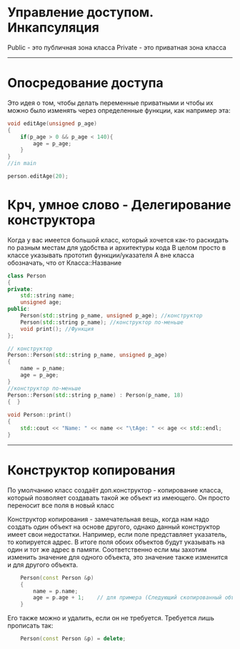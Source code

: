 # Управление доступом. Инкапсуляция

Public - это публичная зона класса
Private - это приватная зона класса

---

# Опосредование доступа

Это идея о том, чтобы делать переменные приватными и чтобы их можно было изменять через определенные функции, как например эта: 

```cpp
void editAge(unsigned p_age)
{
    if(p_age > 0 && p_age < 140){
        age = p_age;
    }
}
//in main

person.editAge(20);
```

# Крч, умное слово - Делегирование конструктора

Когда у вас имеется большой класс, который хочется как-то раскидать по разным местам для удобства и архитектуры кода
В целом просто в классе указывать прототип функции/указателя
А вне класса обозначать, что от Класса::Название

```cpp
class Person 
{
private:
    std::string name;
    unsigned age;
public:
    Person(std::string p_name, unsigned p_age); //конструктор
    Person(std::string p_name); //конструктор по-меньше
    void print(); //Функция
};

// конструктор
Person::Person(std::string p_name, unsigned p_age)
{ 
    name = p_name; 
    age = p_age;
}
//конструктор по-меньше
Person::Person(std::string p_name) : Person(p_name, 18)
{  }
 
void Person::print() 
{
    std::cout << "Name: " << name << "\tAge: " << age << std::endl;
}
```

---

# Конструктор копирования

По умолчанию класс создаёт доп.конструктор - копирование класса, который позволяет создавать такой же объект из имеющего. Он просто переносит все поля в новый класс

Конструктор копирования - замечательная вещь, когда нам надо создать один объект на основе другого, однако данный конструктор имеет свои недостатки. Например, если поле представляет указатель, то копируется адрес. В итоге поля обоих объектов будут указывать на один и тот же адрес в памяти. Соответственно если мы захотим изменить значение для одного объекта, это значение также изменится и для другого объекта.

```cpp
    Person(const Person &p)
    {
        name = p.name;
        age = p.age + 1;    // для примера (Следующий скопированный объект будет иметь возраст+1 от своего предшественника)
    }
```

Его также можно и удалить, если он не требуется. Требуется лишь прописать так:

```cpp
    Person(const Person &p) = delete;
```
